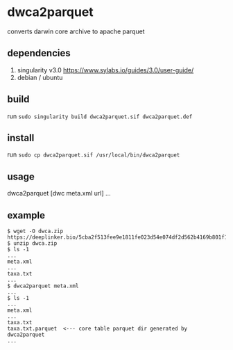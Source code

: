 # dwca2parquet
converts darwin core archive to apache parquet

## dependencies

1. singularity v3.0 https://www.sylabs.io/guides/3.0/user-guide/
2. debian / ubuntu 


## build

run ```sudo singularity build dwca2parquet.sif dwca2parquet.def```

## install

run ```sudo cp dwca2parquet.sif /usr/local/bin/dwca2parquet```

## usage 

dwca2parquet [dwc meta.xml url] ...

## example

```console
$ wget -O dwca.zip https://deeplinker.bio/5cba2f513fee9e1811fe023d54e074df2d562b4169b801f15abacd772e7528f8 
$ unzip dwca.zip
$ ls -1 
...
meta.xml
...
taxa.txt
...
$ dwca2parquet meta.xml
...
$ ls -1
...
meta.xml
...
taxa.txt
taxa.txt.parquet  <--- core table parquet dir generated by dwca2parquet 
...

